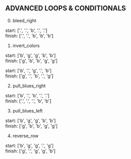 ## ADVANCED LOOPS & CONDITIONALS

0. bleed_right

  start:  ['.', '.', 'b', '.', '.']  
  finish: ['.', '.', 'b', 'b', 'b']  

1. invert_colors

  start:  ['b', 'g', 'g', 'b', 'b']  
  finish: ['g', 'b', 'b', 'g', 'g']  

  start:  ['b', '.', 'g', '.', 'b']  
  finish: ['g', '.', 'b', '.', 'g']  

2. pull_blues_right

  start:  ['b', '.', 'b', '.', '.']  
  finish: ['.', '.', '.', 'b', 'b']  

3. pull_blues_left

  start:  ['b', 'g', 'g', 'b', 'b']  
  finish: ['g', 'b', 'b', 'g', 'g']  

4. reverse_row

  start:  ['b', 'g', 'g', '.', 'g']  
  finish: ['g', '.', 'g', 'g', 'b']  
